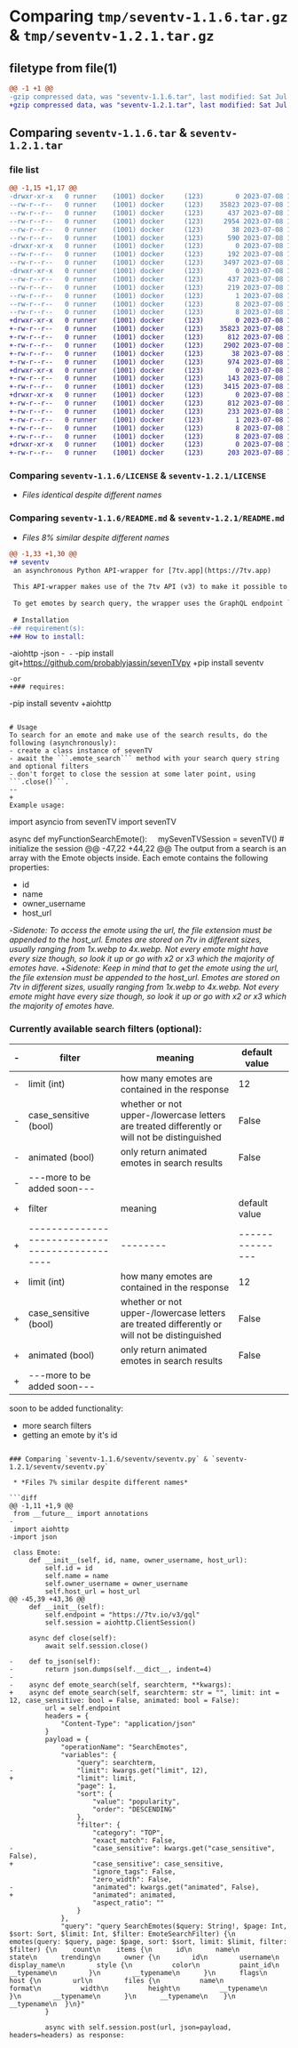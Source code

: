 # Comparing `tmp/seventv-1.1.6.tar.gz` & `tmp/seventv-1.2.1.tar.gz`

## filetype from file(1)

```diff
@@ -1 +1 @@
-gzip compressed data, was "seventv-1.1.6.tar", last modified: Sat Jul  8 11:19:29 2023, max compression
+gzip compressed data, was "seventv-1.2.1.tar", last modified: Sat Jul  8 12:10:43 2023, max compression
```

## Comparing `seventv-1.1.6.tar` & `seventv-1.2.1.tar`

### file list

```diff
@@ -1,15 +1,17 @@
-drwxr-xr-x   0 runner    (1001) docker     (123)        0 2023-07-08 11:19:29.484246 seventv-1.1.6/
--rw-r--r--   0 runner    (1001) docker     (123)    35823 2023-07-08 11:19:19.000000 seventv-1.1.6/LICENSE
--rw-r--r--   0 runner    (1001) docker     (123)      437 2023-07-08 11:19:29.484246 seventv-1.1.6/PKG-INFO
--rw-r--r--   0 runner    (1001) docker     (123)     2954 2023-07-08 11:19:19.000000 seventv-1.1.6/README.md
--rw-r--r--   0 runner    (1001) docker     (123)       38 2023-07-08 11:19:29.484246 seventv-1.1.6/setup.cfg
--rw-r--r--   0 runner    (1001) docker     (123)      590 2023-07-08 11:19:19.000000 seventv-1.1.6/setup.py
-drwxr-xr-x   0 runner    (1001) docker     (123)        0 2023-07-08 11:19:29.484246 seventv-1.1.6/seventv/
--rw-r--r--   0 runner    (1001) docker     (123)      192 2023-07-08 11:19:19.000000 seventv-1.1.6/seventv/__init__.py
--rw-r--r--   0 runner    (1001) docker     (123)     3497 2023-07-08 11:19:19.000000 seventv-1.1.6/seventv/seventv.py
-drwxr-xr-x   0 runner    (1001) docker     (123)        0 2023-07-08 11:19:29.484246 seventv-1.1.6/seventv.egg-info/
--rw-r--r--   0 runner    (1001) docker     (123)      437 2023-07-08 11:19:29.000000 seventv-1.1.6/seventv.egg-info/PKG-INFO
--rw-r--r--   0 runner    (1001) docker     (123)      219 2023-07-08 11:19:29.000000 seventv-1.1.6/seventv.egg-info/SOURCES.txt
--rw-r--r--   0 runner    (1001) docker     (123)        1 2023-07-08 11:19:29.000000 seventv-1.1.6/seventv.egg-info/dependency_links.txt
--rw-r--r--   0 runner    (1001) docker     (123)        8 2023-07-08 11:19:29.000000 seventv-1.1.6/seventv.egg-info/requires.txt
--rw-r--r--   0 runner    (1001) docker     (123)        8 2023-07-08 11:19:29.000000 seventv-1.1.6/seventv.egg-info/top_level.txt
+drwxr-xr-x   0 runner    (1001) docker     (123)        0 2023-07-08 12:10:43.088722 seventv-1.2.1/
+-rw-r--r--   0 runner    (1001) docker     (123)    35823 2023-07-08 12:10:30.000000 seventv-1.2.1/LICENSE
+-rw-r--r--   0 runner    (1001) docker     (123)      812 2023-07-08 12:10:43.088722 seventv-1.2.1/PKG-INFO
+-rw-r--r--   0 runner    (1001) docker     (123)     2902 2023-07-08 12:10:30.000000 seventv-1.2.1/README.md
+-rw-r--r--   0 runner    (1001) docker     (123)       38 2023-07-08 12:10:43.088722 seventv-1.2.1/setup.cfg
+-rw-r--r--   0 runner    (1001) docker     (123)      974 2023-07-08 12:10:30.000000 seventv-1.2.1/setup.py
+drwxr-xr-x   0 runner    (1001) docker     (123)        0 2023-07-08 12:10:43.088722 seventv-1.2.1/seventv/
+-rw-r--r--   0 runner    (1001) docker     (123)      143 2023-07-08 12:10:30.000000 seventv-1.2.1/seventv/__init__.py
+-rw-r--r--   0 runner    (1001) docker     (123)     3415 2023-07-08 12:10:30.000000 seventv-1.2.1/seventv/seventv.py
+drwxr-xr-x   0 runner    (1001) docker     (123)        0 2023-07-08 12:10:43.088722 seventv-1.2.1/seventv.egg-info/
+-rw-r--r--   0 runner    (1001) docker     (123)      812 2023-07-08 12:10:43.000000 seventv-1.2.1/seventv.egg-info/PKG-INFO
+-rw-r--r--   0 runner    (1001) docker     (123)      233 2023-07-08 12:10:43.000000 seventv-1.2.1/seventv.egg-info/SOURCES.txt
+-rw-r--r--   0 runner    (1001) docker     (123)        1 2023-07-08 12:10:43.000000 seventv-1.2.1/seventv.egg-info/dependency_links.txt
+-rw-r--r--   0 runner    (1001) docker     (123)        8 2023-07-08 12:10:43.000000 seventv-1.2.1/seventv.egg-info/requires.txt
+-rw-r--r--   0 runner    (1001) docker     (123)        8 2023-07-08 12:10:43.000000 seventv-1.2.1/seventv.egg-info/top_level.txt
+drwxr-xr-x   0 runner    (1001) docker     (123)        0 2023-07-08 12:10:43.088722 seventv-1.2.1/tests/
+-rw-r--r--   0 runner    (1001) docker     (123)      203 2023-07-08 12:10:30.000000 seventv-1.2.1/tests/test.py
```

### Comparing `seventv-1.1.6/LICENSE` & `seventv-1.2.1/LICENSE`

 * *Files identical despite different names*

### Comparing `seventv-1.1.6/README.md` & `seventv-1.2.1/README.md`

 * *Files 8% similar despite different names*

```diff
@@ -1,33 +1,30 @@
+# seventv
 an asynchronous Python API-wrapper for [7tv.app](https://7tv.app)
 
 This API-wrapper makes use of the 7tv API (v3) to make it possible to get emotes, details about them, and soon some more things the API supports.
 
 To get emotes by search query, the wrapper uses the GraphQL endpoint ```https://7tv.io/v3/gql``` because it seems to currently be the only working one for searching emotes. 
 
 # Installation
-## requirement(s):
+## How to install:
 ```
-aiohttp
-json
-```
-```
-pip install git+https://github.com/probablyjassin/sevenTVpy
+pip install seventv
 ```
-or
+### requires:
 ```
-pip install seventv
+aiohttp
 ```
 
 # Usage
 To search for an emote and make use of the search results, do the following (asynchronously):
 - create a class instance of sevenTV
 - await the ```.emote_search``` method with your search query string and optional filters
 - don't forget to close the session at some later point, using ```.close()```.
-- 
+
 Example usage:
 ```
 import asyncio
 from sevenTV import sevenTV
 
 async def myFunctionSearchEmote():
     mySevenTVSession = sevenTV() # initialize the session
@@ -47,22 +44,22 @@
 The output from a search is an array with the Emote objects inside.
 Each emote contains the following properties:
 - id
 - name
 - owner_username
 - host_url
 
-_Sidenote: To access the emote using the url, the file extension must be appended to the host_url. Emotes are stored on 7tv in different sizes, usually ranging from 1x.webp to 4x.webp. Not every emote might have every size though, so look it up or go with x2 or x3 which the majority of emotes have._
+_Sidenote: Keep in mind that to get the emote using the url, the file extension must be appended to the host_url. Emotes are stored on 7tv in different sizes, usually ranging from 1x.webp to 4x.webp. Not every emote might have every size though, so look it up or go with x2 or x3 which the majority of emotes have._
 
 ### Currently available search filters (optional):
 
-| filter                         | meaning | default value |     |
-| ---------------------------------------------- | -------- | --------------- | --- |
-| limit (int) | how many emotes are contained in the response      | 12             |     |
-| case_sensitive (bool)                         | whether or not upper-/lowercase letters are treated differently or will not be distinguished      | False             |     |
-| animated (bool)                                     |only return animated emotes in search results          | False                 |     |
-| ---more to be added soon---                                  |          |                 |     |                                               |          |                 |     |
+| filter                         | meaning | default value |     
+| ---------------------------------------------- | -------- | --------------- | 
+| limit (int) | how many emotes are contained in the response      | 12             |     
+| case_sensitive (bool)                         | whether or not upper-/lowercase letters are treated differently or will not be distinguished      | False             |     
+| animated (bool)                                     |only return animated emotes in search results          | False                 |     
+| ---more to be added soon---                                  |          |                 |     |                                               |          |                 |     
 
 
 soon to be added functionality: 
 - more search filters
 - getting an emote by it's id
```

### Comparing `seventv-1.1.6/seventv/seventv.py` & `seventv-1.2.1/seventv/seventv.py`

 * *Files 7% similar despite different names*

```diff
@@ -1,11 +1,9 @@
 from __future__ import annotations
-
 import aiohttp
-import json
 
 class Emote:
     def __init__(self, id, name, owner_username, host_url):
         self.id = id
         self.name = name
         self.owner_username = owner_username
         self.host_url = host_url
@@ -45,39 +43,36 @@
     def __init__(self):
         self.endpoint = "https://7tv.io/v3/gql"
         self.session = aiohttp.ClientSession()
 
     async def close(self):
         await self.session.close()
 
-    def to_json(self):
-        return json.dumps(self.__dict__, indent=4)
-
-    async def emote_search(self, searchterm, **kwargs):
+    async def emote_search(self, searchterm: str = "", limit: int = 12, case_sensitive: bool = False, animated: bool = False):
         url = self.endpoint
         headers = {
             "Content-Type": "application/json"
         }
         payload = {
             "operationName": "SearchEmotes",
             "variables": {
                 "query": searchterm,
-                "limit": kwargs.get("limit", 12),
+                "limit": limit,
                 "page": 1,
                 "sort": {
                     "value": "popularity",
                     "order": "DESCENDING"
                 },
                 "filter": {
                     "category": "TOP",
                     "exact_match": False,
-                    "case_sensitive": kwargs.get("case_sensitive", False),
+                    "case_sensitive": case_sensitive,
                     "ignore_tags": False,
                     "zero_width": False,
-                    "animated": kwargs.get("animated", False),
+                    "animated": animated,
                     "aspect_ratio": ""
                 }
             },
             "query": "query SearchEmotes($query: String!, $page: Int, $sort: Sort, $limit: Int, $filter: EmoteSearchFilter) {\n  emotes(query: $query, page: $page, sort: $sort, limit: $limit, filter: $filter) {\n    count\n    items {\n      id\n      name\n      state\n      trending\n      owner {\n        id\n        username\n        display_name\n        style {\n          color\n          paint_id\n          __typename\n        }\n        __typename\n      }\n      flags\n      host {\n        url\n        files {\n          name\n          format\n          width\n          height\n          __typename\n        }\n        __typename\n      }\n      __typename\n    }\n    __typename\n  }\n}"
         }
 
         async with self.session.post(url, json=payload, headers=headers) as response:
```

